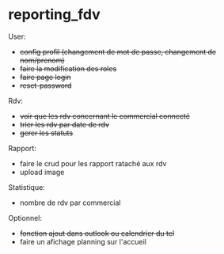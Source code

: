 # reporting_fdv

User:
  - ~~config profil (changement de mot de passe, changement de nom/prenom)~~
  - ~~faire la modification des roles~~
  - ~~faire page login~~
  - ~~reset-password~~

Rdv:
  - ~~voir que les rdv concernant le commercial connecté~~
  - ~~trier les rdv par date de rdv~~
  - ~~gerer les statuts~~

Rapport:
  - faire le crud pour les rapport rataché aux rdv
  - upload image

Statistique:
  - nombre de rdv par commercial

Optionnel:
  - ~~fonction ajout dans outlook ou calendrier du tel~~
  - faire un afichage planning sur l'accueil
